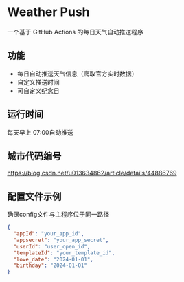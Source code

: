# Weather Push
一个基于 GitHub Actions 的每日天气自动推送程序

## 功能
- 每日自动推送天气信息（爬取官方实时数据）
- 自定义推送时间
- 可自定义纪念日

## 运行时间
每天早上 07:00自动推送

## 城市代码编号
https://blog.csdn.net/u013634862/article/details/44886769

## 配置文件示例
确保config文件与主程序位于同一路径
```json
{
  "appId": "your_app_id",
  "appsecret": "your_app_secret",
  "userId": "user_open_id",
  "templateId": "your_template_id",
  "love_date": "2024-01-01",
  "birthday": "2024-01-01"
}

